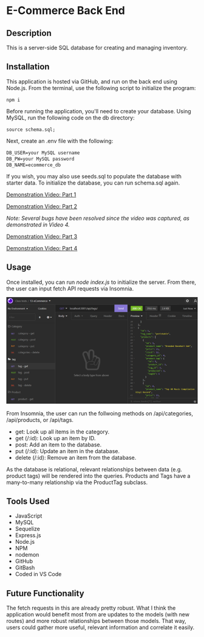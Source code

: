 # E-Commerce Back End

## Description
This is a server-side SQL database for creating and managing inventory.

## Installation
This application is hosted via GitHub, and run on the back end using Node.js. From the terminal, use the following script to initialize the program:
```
npm i
```

Before running the application, you'll need to create your database. Using MySQL, run the following code on the db directory:
```
source schema.sql;
```

Next, create an .env file with the following:

```
DB_USER=your MySQL username
DB_PW=your MySQL password
DB_NAME=ecommerce_db
```

If you wish, you may also use seeds.sql to populate the database with starter data. To initialize the database, you can run schema.sql again.

[Demonstration Video: Part 1](https://user-images.githubusercontent.com/56139228/151735586-cf9713ed-af19-4059-9ea5-074deb5169e2.mp4)

[Demonstration Video: Part 2](https://user-images.githubusercontent.com/56139228/151735590-070e0a8a-177c-4782-b02d-0c0896a52422.mp4)

*Note: Several bugs have been resolved since the video was captured, as demonstrated in Video 4.*

[Demonstration Video: Part 3](https://user-images.githubusercontent.com/56139228/151820521-afef485d-08a7-43b2-aca4-2087de2f6270.mp4)

[Demonstration Video: Part 4](https://user-images.githubusercontent.com/56139228/152073793-d847c52a-1eb3-4616-971b-2d1e6fb28878.mp4)



## Usage
Once installed, you can run *node index.js* to initialize the server. From there, the user can input fetch API requests via Insomnia.

![An example of a team generated by the program.](./assets/example-request.png)

From Insomnia, the user can run the follwoing methods on /api/categories, /api/products, or /api/tags.

* get: Look up all items in the category.
* get (/:id): Look up an item by ID.
* post: Add an item to the database.
* put (/:id): Update an item in the database.
* delete (/:id): Remove an item from the database.

As the database is relational, relevant relationships between data (e.g. product tags) will be rendered into the queries. Products and Tags have a many-to-many relationship via the ProductTag subclass.

## Tools Used
* JavaScript
* MySQL
* Sequelize
* Express.js
* Node.js
* NPM
* nodemon
* GitHub
* GitBash
* Coded in VS Code

## Future Functionality
The fetch requests in this are already pretty robust. What I think the application would benefit most from are updates to the models (with new routes) and more robust relationships between those models. That way, users could gather more useful, relevant information and correlate it easily.
